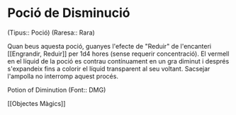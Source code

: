 # Poció de Disminució

(Tipus:: Poció) (Raresa:: Rara)

Quan beus aquesta poció, guanyes l'efecte de "Reduir" de l'encanteri [[Engrandir, Reduir]] per 1d4 hores (sense requerir concentració). El vermell en el líquid de la poció es contrau contínuament en un gra diminut i després s'expandeix fins a colorir el líquid transparent al seu voltant. Sacsejar l'ampolla no interromp aquest procés.

Potion of Diminution (Font:: DMG)

[[Objectes Màgics]]